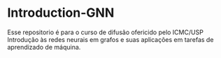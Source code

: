 # Introduction-GNN
Esse repositorio é para o curso de difusão ofericido pelo ICMC/USP Introdução às redes neurais em grafos e suas aplicações em tarefas de aprendizado de máquina.

